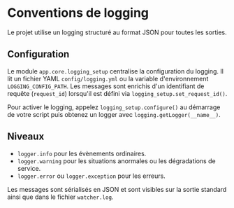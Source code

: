 # Conventions de logging

Le projet utilise un logging structuré au format JSON pour toutes les sorties.

## Configuration

Le module `app.core.logging_setup` centralise la configuration du logging.
Il lit un fichier YAML `config/logging.yml` ou la variable d'environnement
`LOGGING_CONFIG_PATH`. Les messages sont enrichis d'un identifiant de requête
(`request_id`) lorsqu'il est défini via `logging_setup.set_request_id()`.

Pour activer le logging, appelez `logging_setup.configure()` au démarrage de
votre script puis obtenez un logger avec `logging.getLogger(__name__)`.

## Niveaux

- `logger.info` pour les évènements ordinaires.
- `logger.warning` pour les situations anormales ou les dégradations de
  service.
- `logger.error` ou `logger.exception` pour les erreurs.

Les messages sont sérialisés en JSON et sont visibles sur la sortie standard
ainsi que dans le fichier `watcher.log`.
